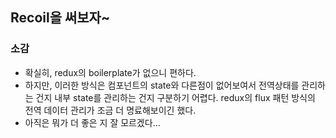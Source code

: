 ## Recoil을 써보자~

### 소감

- 확실히, redux의 boilerplate가 없으니 편하다.
- 하지만, 이러한 방식은 컴포넌트의 state와 다른점이 없어보여서 전역상태를 관리하는 건지 내부 state를 관리하는 건지 구분하기 어렵다. redux의 flux 패턴 방식의 전역 데이터 관리가 조금 더 명료해보이긴 했다.
- 아직은 뭐가 더 좋은 지 잘 모르겠다...
